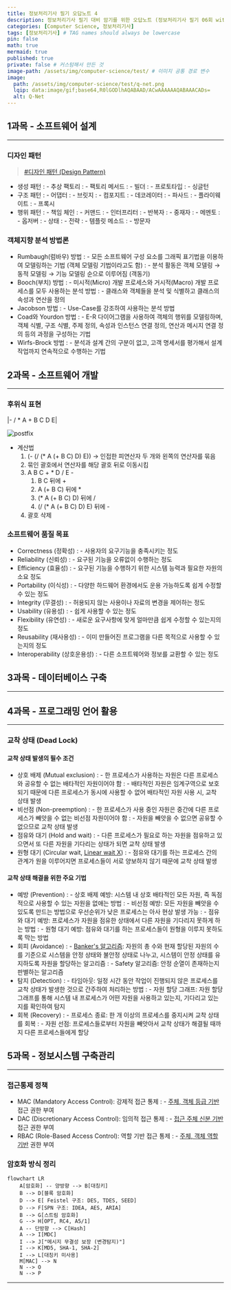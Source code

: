 ```yaml
---
title: 정보처리기사 필기 오답노트 4
description: 정보처리기사 필기 대비 암기를 위한 오답노트 (정보처리기사 필기 06회 with 시나공)
categories: [Computer Science, 정보처리기사]
tags: [정보처리기사] # TAG names should always be lowercase
pin: false
math: true
mermaid: true
published: true
private: false # 커스텀해서 만든 것
image-path: /assets/img/computer-science/test/ # 이미지 공통 경로 변수
image:
  path: /assets/img/computer-science/test/q-net.png
  lqip: data:image/gif;base64,R0lGODlhAQABAAD/ACwAAAAAAQABAAACADs=
  alt: Q-Net
---
```


## 1과목 - 소프트웨어 설계

---

### 디자인 패턴

> [#디자인 패턴 (Design Pattern)][design-pattern]

- 생성 패턴
  : - 추상 팩토리
  : - 팩토리 메서드
  : - 빌더
  : - 프로토타입
  : - 싱글턴
- 구조 패턴
  : - 어댑터
  : - 브릿지
  : - 컴포지트
  : - 데코레이터
  : - 파사드
  : - 플라이웨이트
  : - 프록시
- 행위 패턴
  : - 책임 체인
  : - 커맨드
  : - 인터프리터
  : - 반복자
  : - 중재자
  : - 메멘토
  : - 옵저버
  : - 상태
  : - 전략
  : - 템플릿 메소드
  : - 방문자

### 객체지향 분석 방법론

- Rumbaugh(럼바우) 방법
  : - 모든 소프트웨어 구성 요소를 그래픽 표기법을 이용하여 모델링하는 기법 (객체 모델링 기법이라고도 함)
  : - 분석 활동은 객체 모델링 → 동적 모델링 → 기능 모델링 순으로 이루어짐 (객동기)
- Booch(부치) 방법
  : - 미시적(Micro) 개발 프로세스와 거시적(Macro) 개발 프로세스를 모두 사용하는 분석 방법
  : - 클래스와 객체들을 분석 및 식별하고 클래스의 속성과 연산을 정의
- Jacobson 방법
  : - Use-Case를 강조하여 사용하는 분석 방법
- Coad와 Yourdon 방법
  : - E-R 다이어그램을 사용하여 객체의 행위를 모델링하며, 객체 식별, 구조 식별, 주제 정의, 속성과 인스턴스 연결 정의, 연산과 메시지 연결 정의 등의 과정을 구성하는 기법
- Wirfs-Brock 방법
  : - 분석과 설계 간의 구분이 없고, 고객 명세서를 평가해서 설계 작업까지 연속적으로 수행하는 기법

## 2과목 - 소프트웨어 개발

---

### 후위식 표현

|- / \* A + B C D E|

![postfix][postfix]

- 계산법
  1. (- (/ (\* A (+ B C) D) E)) → 인접한 피연산자 두 개와 왼쪽의 연산자를 묶음
  2. 묶인 괄호에서 연산자를 해당 괄호 뒤로 이동시킴
  3. A B C + \* D / E -
     1. B C 뒤에 +
     2. A (+ B C) 뒤에 \*
     3. (\* A (+ B C) D) 뒤에 /
     4. (/ (\* A (+ B C) D) E) 뒤에 -
  4. 괄호 삭제

### 소프트웨어 품질 목표

- Correctness (정확성)
  : - 사용자의 요구기능을 충족시키는 정도
- Reliability (신뢰성)
  : - 요구된 기능을 오류없이 수행하는 정도
- Efficiency (효율성)
  : - 요구된 기능을 수행하기 위한 시스템 능력과 필요한 자원의 소요 정도
- Portability (이식성)
  : - 다양한 하드웨어 환경에서도 운용 가능하도록 쉽게 수정할 수 있는 정도
- Integrity (무결성)
  : - 허용되지 않는 사용이나 자료의 변경을 제어하는 정도
- Usability (유용성)
  : - 쉽게 사용할 수 있는 정도
- Flexibility (유연성)
  : - 새로운 요구사항에 맞게 얼마만큼 쉽게 수정할 수 있는지의 정도
- Reusability (재사용성)
  : - 이미 만들어진 프로그램을 다른 목적으로 사용할 수 있는지의 정도
- Interoperability (상호운용성)
  : - 다른 소프트웨어와 정보를 교환할 수 있는 정도

## 3과목 - 데이터베이스 구축

---

## 4과목 - 프로그래밍 언어 활용

---

### 교착 상태 (Dead Lock)

#### 교착 상태 발생의 필수 조건

- 상호 배제 (Mutual exclusion)
  : - 한 프로세스가 사용하는 자원은 다른 프로세스와 공유할 수 없는 배타적인 자원이어야 함
  : - 배타적인 자원은 임계구역으로 보호되기 때문에 다른 프로세스가 동시에 사용할 수 없어 배타적인 자원 사용 시, 교착 상태 발생
- 비선점 (Non-preemption)
  : - 한 프로세스가 사용 중인 자원은 중간에 다른 프로세스가 빼앗을 수 없는 비선점 자원이어야 함
  : - 자원을 빼앗을 수 없으면 공유할 수 없으므로 교착 상태 발생
- 점유와 대기 (Hold and wait)
  : - 다른 프로세스가 필요로 하는 자원을 점유하고 있으면서 또 다른 자원을 기다리는 상태가 되면 교착 상태 발생
- 원형 대기 (Circular wait, <ins class="red thin">Linear wait X</ins>)
  : - 점유와 대기를 하는 프로세스 간의 관계가 원을 이루어지면 프로세스들이 서로 양보하지 않기 때문에 교착 상태 발생

#### 교착 상태 해결을 위한 주요 기법

- 예방 (Prevention)
  : - 상호 배제 예방: 시스템 내 상호 배타적인 모든 자원, 즉 독점적으로 사용할 수 있는 자원을 없애는 방법
  : - 비선점 예방: 모든 자원을 빼앗을 수 있도록 만드는 방법으로 우선순위가 낮은 프로세스는 아사 현상 발생 가능
  : - 점유와 대기 예방: 프로세스가 자원을 점유한 상태에서 다른 자원을 기다리지 못하게 하는 방법
  : - 원형 대기 예방: 점유와 대기를 하는 프로세스들이 원형을 이루지 못하도록 막는 방법
- 회피 (Avoidance)
  : - <ins>Banker's 알고리즘</ins>: 자원의 총 수와 현재 할당된 자원의 수를 기준으로 시스템을 안정 상태와 불안정 상태로 나누고, 시스템이 안정 상태를 유지하도록 자원을 할당하는 알고리즘
  : - Safety 알고리즘: 안정 순열이 존재하는지 판별하는 알고리즘
- 탐지 (Detection)
  : - 타임아웃: 일정 시간 동안 작업이 진행되지 않은 프로세스를 교착 상태가 발생한 것으로 간주하여 처리하는 방법
  : - 자원 할당 그래프: 자원 할당 그래프를 통해 시스템 내 프로세스가 어떤 자원을 사용하고 있는지, 기다리고 있는지를 확인하여 탐지
- 회복 (Recovery)
  : - 프로세스 종료: 한 개 이상의 프로세스를 중지시켜 교착 상태를 회복
  : - 자원 선점: 프로세스들로부터 자원을 빼앗아서 교착 상태가 해결될 때까지 다른 프로세스들에게 할당

## 5과목 - 정보시스템 구축관리

---

### 접근통제 정책

- MAC (Mandatory Access Control): 강제적 접근 통제
  : - <ins>주체, 객체 등급 기반</ins> 접근 권한 부여
- DAC (Discretionary Access Control): 임의적 접근 통제
  : - <ins>접근 주체 신분 기반</ins> 접근 권한 부여
- RBAC (Role-Based Access Control): 역할 기반 접근 통제
  : - <ins>주체, 객체 역할 기반</ins> 권한 부여

### 암호화 방식 정리

```mermaid
flowchart LR
    A[암호화] -- 양방향 --> B[대칭키]
    B --> D[블록 암호화]
    D --> E[ Feistel 구조: DES, TDES, SEED]
    D --> F[SPN 구조: IDEA, AES, ARIA]
    B --> G[스트림 암호화]
    G --> H[OPT, RC4, A5/1]
    A -- 단방향 --> C[Hash]
    A --> I[MDC]
    I --> J["메시지 무결성 보장 (변경탐지)"]
    I --> K[MD5, SHA-1, SHA-2]
    I --> L[대칭키 미사용]
    M[MAC] --> N
    N --> O
    N --> P
```

---

[^non-repudiation]: 부인 방지: 송신자나 수신자가 메세지를 주고받은 사실을 부인하지 못하도록 방지하는 것

<!-- ## 참고 사이트

> [IT's time to study - [JavaScript] JavaScript란?][ref_site_1] -->

<!-- 이미지 -->

[postfix]: {{page.image-path}}/postfix.png

<!-- 블로그 게시글 -->

[design-pattern]: {{site.url}}/posts/design-pattern

<!-- 참고 사이트 -->

<!-- [ref_site_1]: https://velog.io/@hyungjin_han/JavaScript-JavaScript%EB%9E%80 -->
